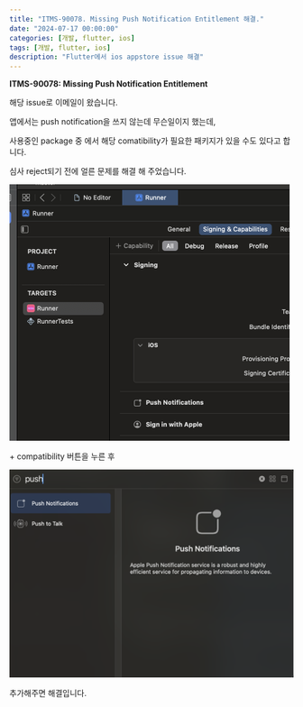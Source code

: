 ```yaml
---
title: "ITMS-90078. Missing Push Notification Entitlement 해결."
date: "2024-07-17 00:00:00"
categories: [개발, flutter, ios]
tags: [개발, flutter, ios]
description: "Flutter에서 ios appstore issue 해결"
---
```


**ITMS-90078: Missing Push Notification Entitlement**

해당 issue로 이메일이 왔습니다. 

앱에서는 push notification을 쓰지 않는데 무슨일이지 했는데,

사용중인 package 중 에서 해당 comatibility가 필요한 패키지가 있을 수도 있다고 합니다.

심사 reject되기 전에 얼른 문제를 해결 해 주었습니다.

<img src="../assets/img/2024-07-17-missing_push_noti/image-20240717144933771.png" alt="image-20240717144933771" style="zoom:50%;" />

\+ compatibility 버튼을 누른 후

<img src="../assets/img/2024-07-17-missing_push_noti/image-20240717145011995.png" alt="image-20240717145011995" style="zoom:50%;" />

추가해주면 해결입니다.